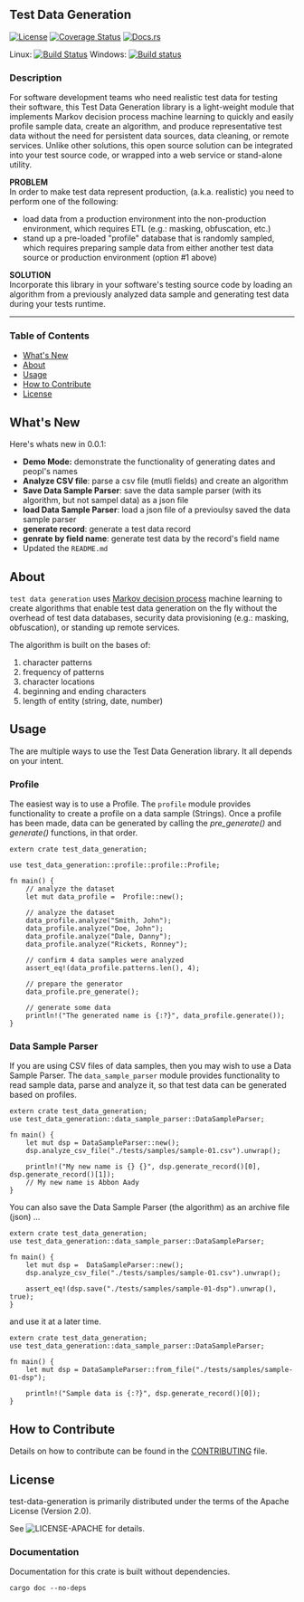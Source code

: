 ## Test Data Generation
[![License](https://img.shields.io/badge/License-Apache%202.0-blue.svg)](https://opensource.org/licenses/Apache-2.0)
[![Coverage Status](https://coveralls.io/repos/github/dsietz/test-data-generation/badge.svg?branch=master)](https://coveralls.io/github/dsietz/test-data-generation?branch=master)
[![Docs.rs](https://docs.rs/test-data-generation/badge.svg)](https://docs.rs/test-data-generation)

Linux: [![Build Status](https://travis-ci.org/dsietz/test-data-generation.svg?branch=master)](https://travis-ci.org/dsietz/test-data-generation)
Windows: [![Build status](https://ci.appveyor.com/api/projects/status/uw58v5t8ynwj8s8o/branch/master?svg=true)](https://ci.appveyor.com/project/dsietz/test-data-generation/branch/master)

### Description
For software development teams who need realistic test data for testing their software, this Test Data Generation library is a light-weight module 
that implements Markov decision process machine learning to quickly and easily profile sample data, create an algorithm, and produce representative test data without the need for 
persistent data sources, data cleaning, or remote services. Unlike other solutions, this open source solution can be integrated into your test source code, or 
wrapped into a web service or stand-alone utility.   

**PROBLEM**
</br>
In order to make test data represent production, (a.k.a. realistic) you need to perform one of the following:
+ load data from a production environment into the non-production environment, which requires ETL (e.g.: masking, obfuscation, etc.)
+ stand up a pre-loaded "profile" database that is randomly sampled, which requires preparing sample data from either another test data source 
or production environment (option #1 above)

**SOLUTION**
</br>
 Incorporate this library in your software's testing source code by loading an algorithm from a previously analyzed data sample and generating 
 test data during your tests runtime.
 
---

### Table of Contents
* [What's New](#whats-new)
* [About](#about)
* [Usage](#usage)
* [How to Contribute](#how-to-contribute)
* [License](#license)

## What's New

Here's whats new in 0.0.1:

* **Demo Mode:**  demonstrate the functionality of generating dates and peopl's names
* **Analyze CSV file**: parse a csv file (mutli fields) and create an algorithm
* **Save Data Sample Parser**: save the data sample parser (with its algorithm, but not sampel data) as a json file
* **load Data Sample Parser**: load a json file of a previoulsy saved the data sample parser
* **generate record**: generate a test data record
* **genrate by field name**: generate test data by the record's field name
* Updated the `README.md`

## About

`test data generation` uses [Markov decision process](https://en.wikipedia.org/wiki/Markov_decision_process) machine learning to create algorithms that enable test data generation on the fly without the overhead 
of test data databases, security data provisioning (e.g.: masking, obfuscation), or standing up remote services.

The algorithm is built on the bases of:
1. character patterns
2. frequency of patterns
3. character locations
4. beginning and ending characters
5. length of entity (string, date, number) 

## Usage

The are multiple ways to use the Test Data Generation library. It all depends on your intent. 

### Profile

The easiest way is to use a Profile. The `profile` module provides functionality to create a profile on a data sample (Strings). 
Once a profile has been made, data can be generated by calling the _pre_generate()_ and _generate()_ functions, in that order.

```
extern crate test_data_generation;

use test_data_generation::profile::profile::Profile;
 
fn main() {
    // analyze the dataset
	let mut data_profile =  Profile::new();

    // analyze the dataset
	data_profile.analyze("Smith, John");
	data_profile.analyze("Doe, John"); 
	data_profile.analyze("Dale, Danny"); 
	data_profile.analyze("Rickets, Ronney");

    // confirm 4 data samples were analyzed   		
   	assert_eq!(data_profile.patterns.len(), 4);
   	
    // prepare the generator
    data_profile.pre_generate();
   	 		
    // generate some data
   	println!("The generated name is {:?}", data_profile.generate());
}
``` 

### Data Sample Parser

If you are using CSV files of data samples, then you may wish to use a Data Sample Parser. 
The `data_sample_parser` module provides functionality to read sample data, parse and analyze it, so that test data can be generated based on profiles.

```
extern crate test_data_generation;
use test_data_generation::data_sample_parser::DataSampleParser;

fn main() {
    let mut dsp = DataSampleParser::new();
    dsp.analyze_csv_file("./tests/samples/sample-01.csv").unwrap();
    	
    println!("My new name is {} {}", dsp.generate_record()[0], dsp.generate_record()[1]);
    // My new name is Abbon Aady
}
```

You can also save the Data Sample Parser (the algorithm) as an archive file (json) ... 

```
extern crate test_data_generation;
use test_data_generation::data_sample_parser::DataSampleParser;

fn main() {
    let mut dsp =  DataSampleParser::new();  
    dsp.analyze_csv_file("./tests/samples/sample-01.csv").unwrap();
    	
    assert_eq!(dsp.save("./tests/samples/sample-01-dsp").unwrap(), true);
}
```

and use it at a later time.

```
extern crate test_data_generation;
use test_data_generation::data_sample_parser::DataSampleParser;

fn main() {
    let mut dsp = DataSampleParser::from_file("./tests/samples/sample-01-dsp");
    	
	println!("Sample data is {:?}", dsp.generate_record()[0]);
}
```

## How to Contribute

Details on how to contribute can be found in the [CONTRIBUTING](./CONTRIBUTING.md) file.

## License

test-data-generation is primarily distributed under the terms of the Apache License (Version 2.0).

See ![LICENSE-APACHE](.:LICENSE-APACHE "Apache License") for details.

### Documentation
Documentation for this crate is built without dependencies. 
```
cargo doc --no-deps
```

